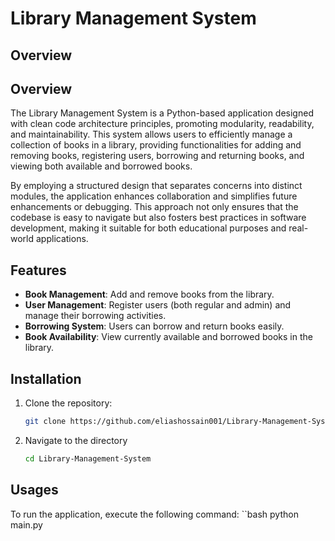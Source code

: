# Library Management System

## Overview
## Overview
The Library Management System is a Python-based application designed with clean code architecture principles, promoting modularity, readability, and maintainability. This system allows users to efficiently manage a collection of books in a library, providing functionalities for adding and removing books, registering users, borrowing and returning books, and viewing both available and borrowed books.

By employing a structured design that separates concerns into distinct modules, the application enhances collaboration and simplifies future enhancements or debugging. This approach not only ensures that the codebase is easy to navigate but also fosters best practices in software development, making it suitable for both educational purposes and real-world applications.


## Features
- **Book Management**: Add and remove books from the library.
- **User Management**: Register users (both regular and admin) and manage their borrowing activities.
- **Borrowing System**: Users can borrow and return books easily.
- **Book Availability**: View currently available and borrowed books in the library.

## Installation
1. Clone the repository:
   ```bash
   git clone https://github.com/eliashossain001/Library-Management-System

2. Navigate to the directory
   ```bash
   cd Library-Management-System
## Usages
To run the application, execute the following command:
   ``bash
   python main.py


